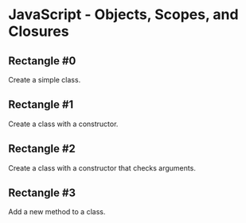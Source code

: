 # JavaScript - Objects, Scopes, and Closures

## Rectangle #0
Create a simple class.

## Rectangle #1
Create a class with a constructor.

## Rectangle #2
Create a class with a constructor that checks arguments.

## Rectangle #3
Add a new method to a class.
